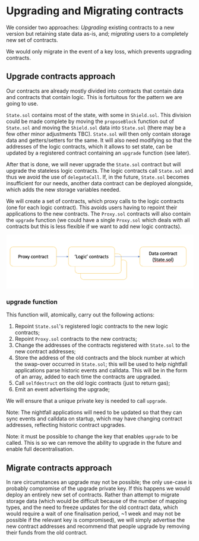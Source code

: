# Upgrading and Migrating contracts

We consider two approaches:  *Upgrading* existing contracts to a new version but retaining
state data as-is, and; *migrating* users to a completely new set of contracts.

We would only migrate in the event of a key loss, which prevents upgrading contracts.

## Upgrade contracts approach

Our contracts are already mostly divided into contracts that contain data and contracts that
contain logic. This is fortuitous for the pattern we are going to use.

`State.sol` contains most of the state, with some in `Shield.sol`.
This division could be made complete by moving the `proposeBlock` function out of `State.sol`
and moving the `Shield.sol` data into `State.sol` (there may be a few other minor adjustments
TBC). `State.sol` will then only contain storage data and getters/setters for the same.
It will also need modifying so that the addresses of the logic contracts, which it allows to
set state, can be updated by a registered contract containing an `upgrade` function (see later).

After that is done, we will never upgrade the `State.sol` contract but will upgrade the
stateless logic contracts. The logic contracts call `State.sol` and thus we avoid the use of
`delegateCall`. If, in the future, `State.sol` becomes insufficient for our needs, another
data contract can be deployed alongside, which adds the new storage variables needed.

We will create a set of contracts, which proxy calls to the logic contracts (one for each logic contract). This avoids users
having to repoint their applications to the new contracts. The `Proxy.sol` contracts will also
contain the `upgrade` function (we could have a single `Proxy.sol` which deals with all contracts but this
is less flexible if we want to add new logic contracts).

![contract interaction](./contract-upgrade.png)

### upgrade function

This function will, atomically, carry out the following actions:

1. Repoint `State.sol`'s registered logic contracts to the new logic contracts;
1. Repoint `Proxy.sol` contracts to the new contracts;
1. Change the addresses of the contracts registered with `State.sol` to the new contract addresses;
1. Store the address of the old contracts and the block number at which the swap-over occurred in `State.sol`; this
will be used to help nightfall applications parse historic events and calldata. This will be in the form of
an array, added to each time the contracts are upgraded.
1. Call `selfdestruct` on the old logic contracts (just to return gas);
1. Emit an event advertising the upgrade;

We will ensure that a unique private key is needed to call `upgrade`.

Note: The nightfall applications will need to be updated so that they can sync events and calldata on startup,
which may have changing contract addresses, reflecting historic contract upgrades.

Note: it must be possible to change the key that enables `upgrade` to be called. This is so we can
remove the ability to upgrade in the future and enable full decentralisation.

## Migrate contracts approach

In rare circumstances an upgrade may not be possible; the only use-case is probably compromise of the upgrade
private key.  If this happens we would deploy an entirely new set of contracts. Rather than attempt to
migrate storage data (which would be difficult because of the number of mapping types, and the need to
freeze updates for the old contract data, which would require a wait of one finalisation period, ~1 week and may not be
possible if the relevant key is compromised), we will simply advertise the new contract addresses and recommend
that people upgrade by removing their funds from the old contract.
